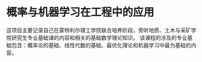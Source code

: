 # 概率与机器学习在工程中的应用

这项目主要记录自己在蒙特利尔理工学院联合培养阶段，旁听地质、土木与采矿学院研究生专业基础课的内容和相关的基础数学理论知识。
该课程的涉及的专业基础包含：概率论的基础、线性代数的基础、最优化理论和机器学习中最为基础的内容。


